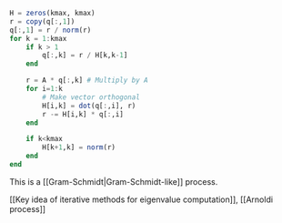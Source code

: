 ```julia
H = zeros(kmax, kmax)
r = copy(q[:,1])
q[:,1] = r / norm(r)
for k = 1:kmax
    if k > 1
        q[:,k] = r / H[k,k-1]
    end

    r = A * q[:,k] # Multiply by A
    for i=1:k
        # Make vector orthogonal
        H[i,k] = dot(q[:,i], r)
        r -= H[i,k] * q[:,i]
    end

    if k<kmax
        H[k+1,k] = norm(r)
    end
end	
```

This is a [[Gram-Schmidt|Gram-Schmidt-like]] process.

[[Key idea of iterative methods for eigenvalue computation]], [[Arnoldi process]]